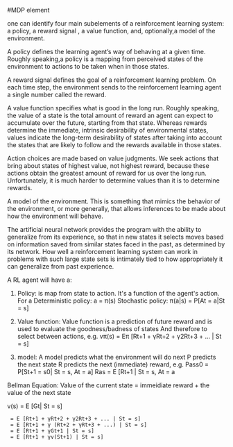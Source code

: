 #MDP element

one can identify four main subelements of a reinforcement learning system: a policy, a reward signal , a value function, and, optionally,a model of the environment.

A policy defines the learning agent’s way of behaving at a given time. Roughly speaking,a policy is a mapping from perceived states of the environment to actions to be taken when in those states.

A reward signal defines the goal of a reinforcement learning problem. On each time step, the environment sends to the reinforcement learning agent a single number called the reward.

A value function specifies what is good in the long run. Roughly speaking, the value of a state is the total amount of reward an agent can expect to accumulate over the future, starting from that state. Whereas rewards determine the immediate, intrinsic desirability of environmental states, values indicate the long-term desirability of states after taking into account the states that are likely to follow and the rewards available in those states.

Action choices are made based on value judgments. We seek actions that bring about states of highest value, not highest reward, because these actions obtain the greatest amount of reward for us over the long run. Unfortunately, it is much harder to determine values than it is to determine rewards.

A model of the environment. This is something that mimics the behavior of the environment, or more generally, that allows inferences to be made about how the environment will behave.

The artificial neural network provides the program with the ability to generalize from its experience, so that in new states it selects moves based on information saved from similar states faced in the past, as determined by its network. How well a reinforcement learning system can work in problems with such large state sets is intimately tied to how appropriately it can generalize from past experience.

A RL agent will have a:
1) Policy: is map from state to action. It's a function of the agent's action. For a Deterministic policy: a = π(s)
Stochastic policy: π(a|s) = P[At = a|St = s]

2) Value function: Value function is a prediction of future reward and is used to evaluate the goodness/badness of states
And therefore to select between actions, e.g. vπ(s) = Eπ [Rt+1 + γRt+2 + γ2Rt+3 + ... | St = s]

3) model: A model predicts what the environment will do next
P predicts the next state
R predicts the next (immediate) reward, e.g.
Pass0 = P[St+1 = s0| St = s, At = a]
Ras = E [Rt+1 | St = s, At = a

Bellman Equation:
Value of the current state = immeidiate reward + the value of the next state

v(s) = E [Gt| St = s]

     = E [Rt+1 + γRt+2 + γ2Rt+3 + ... | St = s]
     = E [Rt+1 + γ (Rt+2 + γRt+3 + ...) | St = s]
     = E [Rt+1 + γGt+1 | St = s]
     = E [Rt+1 + γv(St+1) | St = s]
